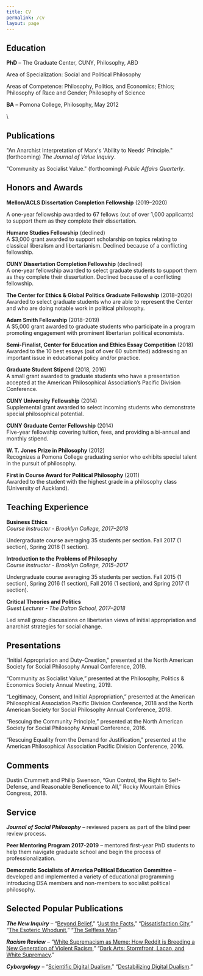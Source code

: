 ```yaml
---
title: CV
permalink: /cv
layout: page
---
```


## Education

**PhD** – The Graduate Center, CUNY, Philosophy, ABD

Area of Specialization: Social and Political Philosophy

Areas of Competence: Philosophy, Politics, and Economics; Ethics; Philosophy of Race and Gender; Philosophy of Science

**BA** – Pomona College, Philosophy, May 2012

\

## Publications

"An Anarchist Interpretation of Marx's 'Ability to Needs' Principle." (forthcoming) _The Journal of Value Inquiry_.

"Community as Socialist Value." (forthcoming) _Public Affairs Quarterly_.

## Honors and Awards

**Mellon/ACLS Dissertation Completion Fellowship** (2019–2020)

A one-year fellowship awarded to 67 fellows (out of over 1,000 applicants) to support them as they complete their dissertation.

**Humane Studies Fellowship** (declined)\
A \$3,000 grant awarded to support scholarship on topics relating to classical liberalism and libertarianism. Declined because of a conflicting fellowship.

**CUNY Dissertation Completion Fellowship** (declined)\
A one-year fellowship awarded to select graduate students to support them as they complete their dissertation. Declined because of a conflicting fellowship.

**The Center for Ethics & Global Politics Graduate Fellowship** (2018–2020)\
Awarded to select graduate students who are able to represent the Center and who are doing notable work in political philosophy.

**Adam Smith Fellowship** (2018–2019)\
A \$5,000 grant awarded to graduate students who participate in a program promoting engagement with prominent libertarian political economists.

**Semi-Finalist, Center for Education and Ethics Essay Competition** (2018)\
Awarded to the 10 best essays (out of over 60 submitted) addressing an important issue in educational policy and/or practice.

**Graduate Student Stipend** (2018, 2016)\
A small grant awarded to graduate students who have a presentation accepted at the American Philosophical Association’s Pacific Division Conference.

**CUNY University Fellowship** (2014)\
Supplemental grant awarded to select incoming students who demonstrate special philosophical potential.

**CUNY Graduate Center Fellowship** (2014)\
Five-year fellowship covering tuition, fees, and providing a bi-annual and monthly stipend.

**W. T. Jones Prize in Philosophy** (2012)\
Recognizes a Pomona College graduating senior who exhibits special talent in the pursuit of philosophy.

**First in Course Award for Political Philosophy** (2011)\
Awarded to the student with the highest grade in a philosophy class (University of Auckland).

## Teaching Experience

**Business Ethics**\
_Course Instructor - Brooklyn College, 2017–2018_

Undergraduate course averaging 35 students per section. Fall 2017 (1 section), Spring 2018 (1 section).

**Introduction to the Problems of Philosophy**\
_Course Instructor - Brooklyn College, 2015–2017_

Undergraduate course averaging 35 students per section. Fall 2015 (1 section), Spring 2016 (1 section), Fall 2016 (1 section), and Spring 2017 (1 section).

**Critical Theories and Politics**\
_Guest Lecturer - The Dalton School, 2017–2018_

Led small group discussions on libertarian views of initial appropriation and anarchist strategies for social change.

## Presentations

“Initial Appropriation and Duty-Creation," presented at the North American Society for Social Philosophy Annual Conference, 2019.

“Community as Socialist Value,” presented at the Philosophy, Politics & Economics Society Annual Meeting, 2019.

“Legitimacy, Consent, and Initial Appropriation,” presented at the American Philosophical Association Pacific Division Conference, 2018 and the North American Society for Social Philosophy Annual Conference, 2018.

“Rescuing the Community Principle,” presented at the North American Society for Social Philosophy Annual Conference, 2016.

“Rescuing Equality from the Demand for Justification,” presented at the American Philosophical Association Pacific Division Conference, 2016.

## Comments

Dustin Crummett and Philip Swenson, “Gun Control, the Right to Self-Defense, and Reasonable Beneficence to All,” Rocky Mountain Ethics Congress, 2018.

## Service

**_Journal of Social Philosophy_** – reviewed papers as part of the blind peer review process.

**Peer Mentoring Program 2017-2019** – mentored first-year PhD students to help them navigate graduate school and begin the process of professionalization.

**Democratic Socialists of America Political Education Committee** – developed and implemented a variety of educational programming introducing DSA members and non-members to socialist political philosophy.

## Selected Popular Publications

**_The New Inquiry_** – “[Beyond Belief](https://thenewinquiry.com/beyond-belief/),” “[Just the Facts](https://thenewinquiry.com/just-the-facts/),” “[Dissatisfaction City](https://thenewinquiry.com/dissatisfaction-city/),” “[The Esoteric Whodunit](https://thenewinquiry.com/the-esoteric-whodunit/),” “[The Selfless Man](https://thenewinquiry.com/the-selfless-man/).”

**_Racism Review_** – “[White Supremacism as Meme: How Reddit is Breeding a New Generation of Violent Racism](http://www.racismreview.com/blog/2013/11/11/white-supremacism-meme-reddit-breeds-violent-racism/),” “[Dark Arts: Stormfront, Lacan, and White Supremacy](http://www.racismreview.com/blog/2012/12/11/stormfront-and-lacan/).”

**_Cyborgology_** – “[Scientific Digital Dualism](https://thesocietypages.org/cyborgology/2013/08/21/scientific-digital-dualism/),” “[Destabilizing Digital Dualism](https://thesocietypages.org/cyborgology/2013/09/30/destabilizing-digital-dualism/).”
